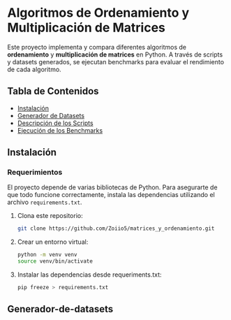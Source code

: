 # Algoritmos de Ordenamiento y Multiplicación de Matrices

Este proyecto implementa y compara diferentes algoritmos de **ordenamiento** y **multiplicación de matrices** en Python. A través de scripts y datasets generados, se ejecutan benchmarks para evaluar el rendimiento de cada algoritmo.

## Tabla de Contenidos
- [Instalación](#instalación)
- [Generador de Datasets](#generador-de-datasets)
- [Descripción de los Scripts](#descripción-de-los-scripts)
- [Ejecución de los Benchmarks](#ejecución-de-los-benchmarks)

## Instalación

### Requerimientos
El proyecto depende de varias bibliotecas de Python. Para asegurarte de que todo funcione correctamente, instala las dependencias utilizando el archivo `requirements.txt`.


1. Clona este repositorio:
   ```bash
   git clone https://github.com/Zoiio5/matrices_y_ordenamiento.git

2. Crear un entorno virtual:
   ```bash
   python -m venv venv
   source venv/bin/activate

3. Instalar las dependencias desde requeriments.txt:
   ```bash
   pip freeze > requirements.txt

## Generador-de-datasets
